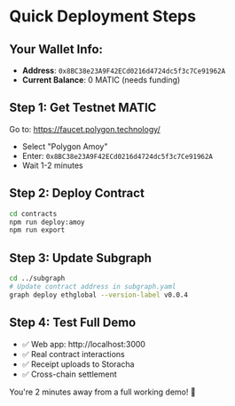 # Quick Deployment Steps

## Your Wallet Info:
- **Address**: `0x8BC38e23A9F42ECd0216d4724dc5f3c7Ce91962A`
- **Current Balance**: 0 MATIC (needs funding)

## Step 1: Get Testnet MATIC
Go to: https://faucet.polygon.technology/
- Select "Polygon Amoy"
- Enter: `0x8BC38e23A9F42ECd0216d4724dc5f3c7Ce91962A`
- Wait 1-2 minutes

## Step 2: Deploy Contract
```bash
cd contracts
npm run deploy:amoy
npm run export
```

## Step 3: Update Subgraph
```bash
cd ../subgraph
# Update contract address in subgraph.yaml
graph deploy ethglobal --version-label v0.0.4
```

## Step 4: Test Full Demo
- ✅ Web app: http://localhost:3000
- ✅ Real contract interactions
- ✅ Receipt uploads to Storacha
- ✅ Cross-chain settlement

You're 2 minutes away from a full working demo! 🚀